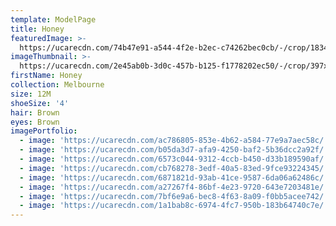 ```yaml
---
template: ModelPage
title: Honey
featuredImage: >-
  https://ucarecdn.com/74b47e91-a544-4f2e-b2ec-c74262bec0cb/-/crop/1834x1043/0,576/-/preview/
imageThumbnail: >-
  https://ucarecdn.com/2e45ab0b-3d0c-457b-b125-f1778202ec50/-/crop/397x494/310,183/-/preview/
firstName: Honey
collection: Melbourne
size: 12M
shoeSize: '4'
hair: Brown
eyes: Brown
imagePortfolio:
  - image: 'https://ucarecdn.com/ac786805-853e-4b62-a584-77e9a7aec58c/'
  - image: 'https://ucarecdn.com/b05da3d7-afa9-4250-baf2-5b36dcc2a92f/'
  - image: 'https://ucarecdn.com/6573c044-9312-4ccb-b450-d33b189590af/'
  - image: 'https://ucarecdn.com/cb768278-3edf-40a5-83ed-9fce93224345/'
  - image: 'https://ucarecdn.com/6871821d-93ab-41ce-9587-6da06a62486c/'
  - image: 'https://ucarecdn.com/a27267f4-86bf-4e23-9720-643e7203481e/'
  - image: 'https://ucarecdn.com/7bf6e9a6-bec8-4f63-8a09-f0bb5acee742/'
  - image: 'https://ucarecdn.com/1a1bab8c-6974-4fc7-950b-183b64740c7e/'
---
```


